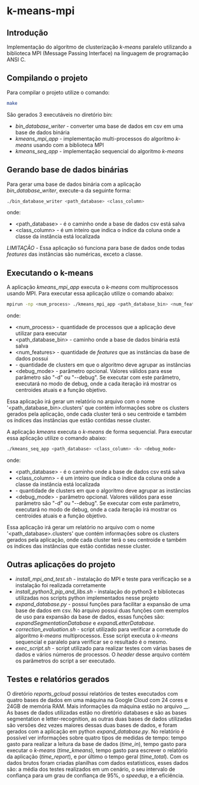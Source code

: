 # k-means-mpi

## Introdução

Implementação do algoritmo de clusterização _k-means_ paralelo utilizando a biblioteca MPI (Message Passing Interface) na linguagem de programação ANSI C.

## Compilando o projeto

Para compilar o projeto utilize o comando:
```bash
make
```

São gerados 3 executáveis no diretório bin:
* _bin_database_writer_ - converter uma base de dados em csv em uma base de dados binária
* _kmeans_mpi_app_ - implementação multi-processos do algoritmo _k-means_ usando  com a biblioteca MPI 
* _kmeans_seq_app_ - implementação sequencial do algoritmo _k-means_

## Gerando base de dados binárias

Para gerar uma base de dados binária com a aplicação _bin_database_writer_, execute-a da seguinte forma:

```bash
./bin_database_writer <path_database> <class_column>
```
onde:
* <path_database> - é o caminho onde a base de dados csv está salva
* <class_column> - é um inteiro que indica o índice da coluna onde a classe da instância está localizada

*LIMITAÇÃO* - Essa aplicação só funciona para base de dados onde todas _features_ das instâncias são numéricas, exceto a classe.

## Executando o k-means

A aplicação _kmeans_mpi_app_ executa o _k-means_ com multiprocessos usando MPI. Para executar essa aplicação utilize o comando abaixo:

```bash
mpirun -np <num_process> ./kmeans_mpi_app <path_database_bin> <num_features> <k> <debug_mode>
```
onde:
* <num_process> - quantidade de processos que a aplicação deve utilizar para executar
* <path_database_bin> - caminho onde a base de dados binária está salva
* <num_features> - quantidade de _features_ que as instâncias da base de dados possui
* <k>  - quantidade de clusters em que o algoritmo deve agrupar as instâncias
* <debug_mode> - parâmetro opcional. Valores válidos para esse parâmetro são "-d" ou "--debug". Se executar com este parâmetro, executará no modo de debug, onde a cada iteração irá mostrar os centroides atuais e a função objetivo.

Essa aplicação irá gerar um relatório no arquivo com o nome '<path_database_bin>.clusters' que contém informações sobre os clusters gerados pela aplicação, onde cada cluster terá o seu centroide e também os índices das instâncias que estão contidas nesse cluster.

A aplicação _kmeans_ executa o _k-means_ de forma sequencial. Para executar essa aplicação utilize o comando abaixo:

```bash
./kmeans_seq_app <path_database> <class_column> <k> <debug_mode>
```
onde:
* <path_database> - é o caminho onde a base de dados csv está salva
* <class_column> - é um inteiro que indica o índice da coluna onde a classe da instância está localizada
* <k>  - quantidade de clusters em que o algoritmo deve agrupar as instâncias
* <debug_mode> - parâmetro opcional. Valores válidos para esse parâmetro são "-d" ou "--debug". Se executar com este parâmetro, executará no modo de debug, onde a cada iteração irá mostrar os centroides atuais e a função objetivo.

Essa aplicação irá gerar um relatório no arquivo com o nome '<path_database>.clusters' que contém informações sobre os clusters gerados pela aplicação, onde cada cluster terá o seu centroide e também os índices das instâncias que estão contidas nesse cluster.

## Outras aplicações do projeto

* _install_mpi_and_test.sh_ - instalação do MPI e teste para verificação se a instalação foi realizada corretamente
* _install_python3_pip_and_libs.sh_ - instalação do python3 e bibliotecas utilizadas nos scripts python implementados nesse projeto
* _expand_database.py_ - possui funções para facilitar a expansão de uma base de dados em csv. No arquivo possui duas funções com exemplos de uso para expansão da base de dados, essas funções são: _expandSegmentationDatabase_ e _expandLetterDatabase_.
* _correction_evaluation.sh_ - script utilizado para verificar a corretude do algoritmo _k-means_ multiprocessos. Esse script executa o _k-means_ sequencial e paralelo para verificar se o resultado é o mesmo.
* _exec_script.sh_ - script utilizado para realizar testes com várias bases de dados e vários números de processos. O _header_ desse arquivo contém os parâmetros do script a ser executado.

## Testes e relatórios gerados

O diretório _reports_gcloud_ possui relatórios de testes executados com quatro bases de dados em uma máquina na Google Cloud com 24 cores e 24GB de memória RAM. Mais informações da máquina estão no arquivo __. As bases de dados utilizadas estão no diretório databases e são as bases segmentation e letter-recognition, as outras duas bases de dados utilizadas são versões dez vezes maiores dessas duas bases de dados, e foram gerados com a aplicação em python  _expand_database.py_. No relatório é possível ver informações sobre quatro tipos de medidas de tempo: tempo gasto para realizar a leitura da base de dados (_time_in_), tempo gasto para executar o _k-means_ (_time_kmeans_), tempo gasto para escrever o relatório da aplicação (_time_report_), e por último o tempo geral (_time_total_). Com os dados brutos foram criadas planilhas com dados estatísticos, esses dados são: a média dos testes realizados em um cenário, o seu intervalo de confiança para um grau de confiança de 95%, o _speedup_, e a eficiência.